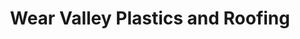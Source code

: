 ---
title: "Wear Valley Plastics and Roofing"
url: /bishop-auckland/wear-valley-plastics-and-roofing/
shop: Allgemein
---